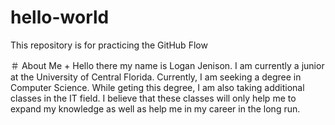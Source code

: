 # hello-world
This repository is for practicing the GitHub Flow

＃ About Me
+
Hello there my name is Logan Jenison.  I am currently a junior at the University of Central Florida.  Currently, I am seeking a degree in Computer Science.  While geting this degree, I am also taking additional classes in the IT field.
I believe that these classes will only help me to expand my knowledge as well as help me in my career in the long run.
